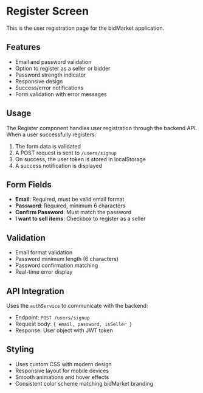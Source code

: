 # Register Screen

This is the user registration page for the bidMarket application.

## Features

- Email and password validation
- Option to register as a seller or bidder
- Password strength indicator
- Responsive design
- Success/error notifications
- Form validation with error messages

## Usage

The Register component handles user registration through the backend API. When a user successfully registers:

1. The form data is validated
2. A POST request is sent to `/users/signup`
3. On success, the user token is stored in localStorage
4. A success notification is displayed

## Form Fields

- **Email**: Required, must be valid email format
- **Password**: Required, minimum 6 characters
- **Confirm Password**: Must match the password
- **I want to sell items**: Checkbox to register as a seller

## Validation

- Email format validation
- Password minimum length (6 characters)
- Password confirmation matching
- Real-time error display

## API Integration

Uses the `authService` to communicate with the backend:
- Endpoint: `POST /users/signup`
- Request body: `{ email, password, isSeller }`
- Response: User object with JWT token

## Styling

- Uses custom CSS with modern design
- Responsive layout for mobile devices
- Smooth animations and hover effects
- Consistent color scheme matching bidMarket branding
